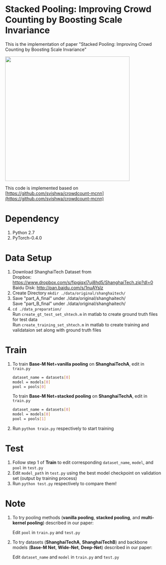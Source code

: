 # Stacked Pooling: Improving Crowd Counting by Boosting Scale Invariance

This is the implementation of paper "Stacked Pooling: Improving Crowd Counting by Boosting Scale Invariance"

<p align="left">
   <img src="https://github.com/siyuhuang/crowdcount-stackpool/blob/master/thumbnails/stackpool.jpg" width="400">
</p>

This code is implemented based on [https://github.com/svishwa/crowdcount-mcnn](https://github.com/svishwa/crowdcount-mcnn)

# Dependency
1. Python 2.7
2. PyTorch-0.4.0

# Data Setup
1. Download ShanghaiTech Dataset from   
     Dropbox:   https://www.dropbox.com/s/fipgjqxl7uj8hd5/ShanghaiTech.zip?dl=0  
     Baidu Disk: http://pan.baidu.com/s/1nuAYslz
2. Create Directory `mkdir ./data/original/shanghaitech/`
3. Save "part_A_final" under ./data/original/shanghaitech/  
   Save "part_B_final" under ./data/original/shanghaitech/
4. `cd ./data_preparation/`  
   Run `create_gt_test_set_shtech.m` in matlab to create ground truth files for test data     
   Run `create_training_set_shtech.m` in matlab to create training and validataion set along with ground truth files
   
# Train
1. To train **Base-M Net**+**vanilla pooling** on **ShanghaiTechA**, edit in `train.py` 
   ```bash
   dataset_name = datasets[0]   
   model = models[0]         
   pool = pools[0] 
   ```
   
   To train **Base-M Net**+**stacked pooling** on **ShanghaiTechA**, edit in `train.py`
   ```bash
   dataset_name = datasets[0]   
   model = models[0]         
   pool = pools[1] 
   ```   
2. Run `python train.py` respectively to start training

# Test
1. Follow step 1 of **Train** to edit corresponding `dataset_name`, `model`, and `pool` in `test.py`
2. Edit `model_path` in `test.py` using the best model checkpoint on validation set (output by training process)  
3. Run `python test.py` respectively to compare them!

# Note
1. To try pooling methods (**vanilla pooling**, **stacked pooling**, and **multi-kernel pooling**) described in our paper:

     Edit `pool` in `train.py` and `test.py`

2. To try datasets (**ShanghaiTechA**, **ShanghaiTechB**) and backbone models (**Base-M Net**, **Wide-Net**, **Deep-Net**) described in our paper:

     Edit `dataset_name` and `model` in `train.py` and `test.py`



